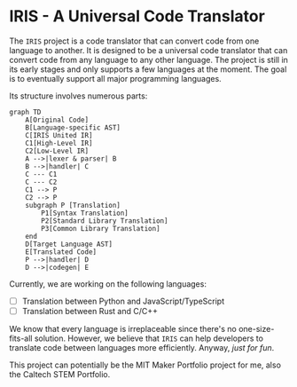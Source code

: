 # IRIS - A Universal Code Translator

The `IRIS` project is a code translator that can convert code from one language to another. It is designed to be a universal code translator that can convert code from any language to any other language. The project is still in its early stages and only supports a few languages at the moment. The goal is to eventually support all major programming languages.

Its structure involves numerous parts:

```mermaid
graph TD
    A[Original Code]
    B[Language-specific AST]
    C[IRIS United IR]
    C1[High-Level IR]
    C2[Low-Level IR]
    A -->|lexer & parser| B
    B -->|handler| C
    C --- C1
    C --- C2
    C1 --> P
    C2 --> P
    subgraph P [Translation]
        P1[Syntax Translation]
        P2[Standard Library Translation]
        P3[Common Library Translation]
    end
    D[Target Language AST]
    E[Translated Code]
    P -->|handler| D
    D -->|codegen| E
```

Currently, we are working on the following languages:

- [ ] Translation between Python and JavaScript/TypeScript
- [ ] Translation between Rust and C/C++

We know that every language is irreplaceable since there's no one-size-fits-all solution. However, we believe that `IRIS` can help developers to translate code between languages more efficiently. Anyway, *just for fun*.

This project can potentially be the MIT Maker Portfolio project for me, also the Caltech STEM Portfolio.
